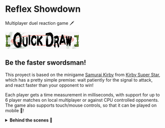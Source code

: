 # Reflex Showdown

Multiplayer duel reaction game 🗡️

<p>
    <img src=".readme/banner.png" alt="Logo"/>
</p>

## Be the faster swordsman!

This proyect is based on the minigame [Samurai Kirby](https://kirby.fandom.com/wiki/Samurai_Kirby) from [Kirby Super Star](https://en.wikipedia.org/wiki/Kirby_Super_Star), which has a pretty simple premise: wait patiently for the signal to attack, and react faster than your opponent to win!

Each player gets a time measurement in milliseconds, with support for up to 6 player matches on local multiplayer or against CPU controlled opponents. The game also supports touch/mouse controls, so that it can be played on mobile 📱!

<details>
<summary><b>Behind the scenes 🎥</b></summary>
Having played the original game in my childhood, one night on christmas 2019 while hanging out with friends we saw the original Kirby Super Star available on the Nintendo Switch Online service. We were puzzled to find out that Samurai Kirby worked kinda well as a party game, but was of course lacking features to support that, so I set out to make a simple browser clone of it!
 <br> <br>
However, as the new year came around, so did my finals, and what little code I stubbed on this repo stagnated here collecting dust. Now, over 3 years later, here stands a finished and improved version! 
</details>





